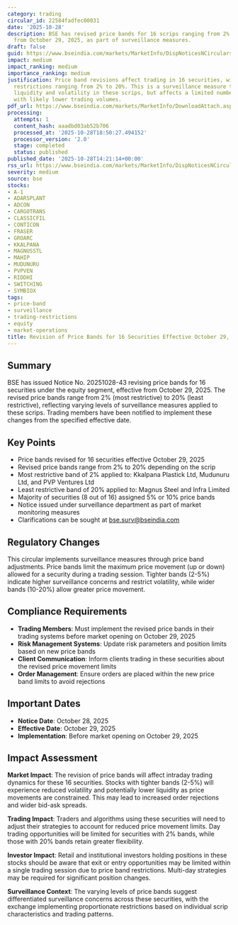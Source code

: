 ```yaml
---
category: trading
circular_id: 22584fadfec00031
date: '2025-10-28'
description: BSE has revised price bands for 16 scrips ranging from 2% to 20%, effective
  from October 29, 2025, as part of surveillance measures.
draft: false
guid: https://www.bseindia.com/markets/MarketInfo/DispNoticesNCirculars.aspx?Noticeid={F10457CF-46DB-42F5-A525-C476B2265016}&noticeno=20251028-43&dt=10/28/2025&icount=43&totcount=64&flag=0
impact: medium
impact_ranking: medium
importance_ranking: medium
justification: Price band revisions affect trading in 16 securities, with significant
  restrictions ranging from 2% to 20%. This is a surveillance measure that will impact
  liquidity and volatility in these scrips, but affects a limited number of stocks
  with likely lower trading volumes.
pdf_url: https://www.bseindia.com/markets/MarketInfo/DownloadAttach.aspx?id=20251028-43&attachedId=
processing:
  attempts: 1
  content_hash: aaadbd03ab52b706
  processed_at: '2025-10-28T18:50:27.494152'
  processor_version: '2.0'
  stage: completed
  status: published
published_date: '2025-10-28T14:21:14+00:00'
rss_url: https://www.bseindia.com/markets/MarketInfo/DispNoticesNCirculars.aspx?Noticeid={F10457CF-46DB-42F5-A525-C476B2265016}&noticeno=20251028-43&dt=10/28/2025&icount=43&totcount=64&flag=0
severity: medium
source: bse
stocks:
- A-1
- ADARSPLANT
- ADCON
- CARGOTRANS
- CLASSICFIL
- CONTICON
- FRASER
- GROARC
- KKALPANA
- MAGNUSSTL
- MAHIP
- MUDUNURU
- PVPVEN
- RIDDHI
- SWITCHING
- SYMBIOX
tags:
- price-band
- surveillance
- trading-restrictions
- equity
- market-operations
title: Revision of Price Bands for 16 Securities Effective October 29, 2025
---
```


## Summary

BSE has issued Notice No. 20251028-43 revising price bands for 16 securities under the equity segment, effective from October 29, 2025. The revised price bands range from 2% (most restrictive) to 20% (least restrictive), reflecting varying levels of surveillance measures applied to these scrips. Trading members have been notified to implement these changes from the specified effective date.

## Key Points

- Price bands revised for 16 securities effective October 29, 2025
- Revised price bands range from 2% to 20% depending on the scrip
- Most restrictive band of 2% applied to: Kkalpana Plastick Ltd, Mudunuru Ltd, and PVP Ventures Ltd
- Least restrictive band of 20% applied to: Magnus Steel and Infra Limited
- Majority of securities (8 out of 16) assigned 5% or 10% price bands
- Notice issued under surveillance department as part of market monitoring measures
- Clarifications can be sought at bse.surv@bseindia.com

## Regulatory Changes

This circular implements surveillance measures through price band adjustments. Price bands limit the maximum price movement (up or down) allowed for a security during a trading session. Tighter bands (2-5%) indicate higher surveillance concerns and restrict volatility, while wider bands (10-20%) allow greater price movement.

## Compliance Requirements

- **Trading Members**: Must implement the revised price bands in their trading systems before market opening on October 29, 2025
- **Risk Management Systems**: Update risk parameters and position limits based on new price bands
- **Client Communication**: Inform clients trading in these securities about the revised price movement limits
- **Order Management**: Ensure orders are placed within the new price band limits to avoid rejections

## Important Dates

- **Notice Date**: October 28, 2025
- **Effective Date**: October 29, 2025
- **Implementation**: Before market opening on October 29, 2025

## Impact Assessment

**Market Impact**: The revision of price bands will affect intraday trading dynamics for these 16 securities. Stocks with tighter bands (2-5%) will experience reduced volatility and potentially lower liquidity as price movements are constrained. This may lead to increased order rejections and wider bid-ask spreads.

**Trading Impact**: Traders and algorithms using these securities will need to adjust their strategies to account for reduced price movement limits. Day trading opportunities will be limited for securities with 2% bands, while those with 20% bands retain greater flexibility.

**Investor Impact**: Retail and institutional investors holding positions in these stocks should be aware that exit or entry opportunities may be limited within a single trading session due to price band restrictions. Multi-day strategies may be required for significant position changes.

**Surveillance Context**: The varying levels of price bands suggest differentiated surveillance concerns across these securities, with the exchange implementing proportionate restrictions based on individual scrip characteristics and trading patterns.